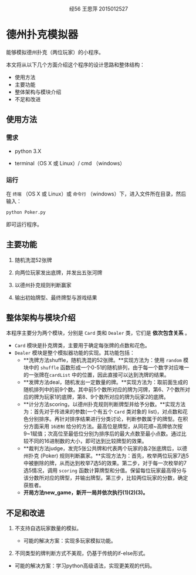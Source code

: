 <center>
  经56 王思萍 2015012527
</center>

# 德州扑克模拟器

能够模拟德州扑克（两位玩家）的小程序。

本文将从以下几个方面介绍这个程序的设计思路和整体结构：

- 使用方法
- 主要功能
- 整体架构与模块介绍
- 不足和改进

## 使用方法

### 需求

- python 3.X

- terminal（OS X 或 Linux）/ cmd （windows）

### 运行

在 `终端` （OS X 或 Linux）或 `命令行` （windows）下，进入文件所在目录，然后输入：

```bash
python Poker.py
```

即可运行程序。

## 主要功能

1. 随机洗混52张牌

2. 向两位玩家发出底牌，并发出五张河牌

3. 以德州扑克规则判断赢家

4. 输出初始牌型、最终牌型与游戏结果

## 整体架构与模块介绍

本程序主要分为两个模块，分别是 `Card` 类和 `Dealer` 类，它们是 **依次包含关系** 。

- `Card` 模块是扑克牌类，主要用于确定每张牌的点数和花色。
- `Dealer` 模块是整个模拟器功能的实现。其功能包括：
  - **洗牌方法shuffle，随机洗混的52张牌。**实现方法为：使用 `random` 模块中的 `shuffle` 函数形成一个0-51的随机排列，由于每一个数字对应唯一的一张牌在`cardList` 中的位置，因此直接可以达到洗牌的结果。
  - **发牌方法deal，随机发出一定数量的牌。**实现方法为：取前面生成的随机排列中的前9个数。其中前5个数所对应的牌为河牌，第6、7个数所对应的牌为玩家1的底牌，第8、9个数所对应的牌为玩家2的底牌。
  - **计分方法scoring，以德州扑克规则判断牌型并给予分数。**实现方法为：首先对于传进来的参数(一个有五个 `Card` 类对象的 list)，对点数和花色分别排序。再针对排序结果进行分类讨论，判断参数属于的牌型。在积分方面采用 `16进制` 给分的方法。最高位是牌型，从同花顺~高牌依次按9~1赋值；次高位至最低位分别为排序后的最大点数至最小点数。通过比较不同的16进制数的大小，即可达到比较牌型的效果。
  - **裁判方法judge，发完5张公共牌和代表两个玩家的各2张底牌后，以德州扑克 (Poker) 规则判断赢家。**实现方法为：首先，枚举两位玩家7选5中被删除的牌，从而达到枚举7选5的效果。第二步，对于每一次枚举的7选5情况，调用 `scoring` 函数计算牌型和分值。保留每位玩家最高得分与该分数所对应的牌型，并输出牌型。第三步，比较两位玩家的分数，确定获胜者。
  - **开局方法new_game，新开一局并依次执行(1)(2)(3)。**

## 不足和改进

1. 不支持自选玩家数量的模拟。
  
   - 可能的解决方案：实现多玩家模拟功能。
2. 不同类型的牌判断方式不美观，仍基于传统的if-else形式。
  - 可能的解决方案：学习python高级语法，实现更美观的代码。
